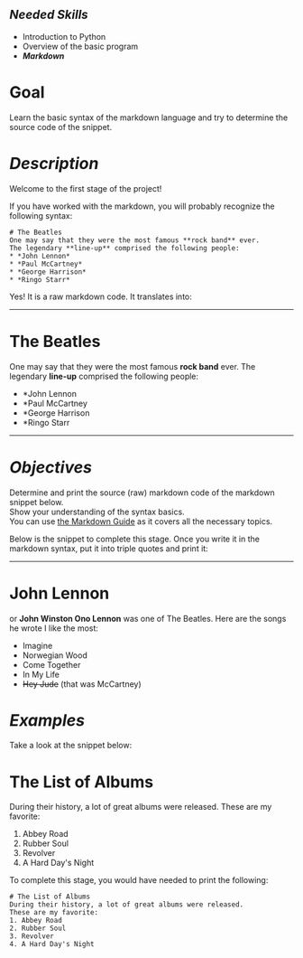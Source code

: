 ## ***Needed Skills***
- Introduction to Python
- Overview of the basic program
- ***Markdown***

# Goal
Learn the basic syntax of the markdown language and try to determine the source code of the snippet.

# ***Description***
Welcome to the first stage of the project!

If you have worked with the markdown, you will probably recognize the following syntax:
```
# The Beatles
One may say that they were the most famous **rock band** ever.
The legendary **line-up** comprised the following people:
* *John Lennon*
* *Paul McCartney*
* *George Harrison*
* *Ringo Starr*
```

Yes! It is a raw markdown code. It translates into:
<hr>

# The Beatles
One may say that they were the most famous **rock band** ever.
The legendary **line-up** comprised the following people:
* *John Lennon
* *Paul McCartney
* *George Harrison
* *Ringo Starr
<hr>

# ***Objectives***
Determine and print the source (raw) markdown code of the markdown snippet below.<br>
Show your understanding of the syntax basics.<br>
You can use [the Markdown Guide](https://www.markdownguide.org/basic-syntax/) as it covers all the necessary topics.

Below is the snippet to complete this stage. Once you write it in the markdown syntax, put it into triple quotes and print it:

<hr>

# John Lennon
or **John Winston Ono Lennon** was one of The Beatles.
Here are the songs he wrote I like the most:
- Imagine
- Norwegian Wood
- Come Together
- In My Life
- ~~Hey Jude~~ (that was McCartney)

# ***Examples***
Take a look at the snippet below:

# The List of Albums
During their history, a lot of great albums were released.
These are my favorite:
1. Abbey Road
1. Rubber Soul
1. Revolver
1. A Hard Day's Night

To complete this stage, you would have needed to print the following:
```	
# The List of Albums
During their history, a lot of great albums were released.
These are my favorite:
1. Abbey Road
2. Rubber Soul
3. Revolver
4. A Hard Day's Night
```